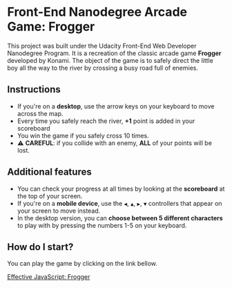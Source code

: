 # Front-End Nanodegree Arcade Game: Frogger

This project was built under the Udacity Front-End Web Developer Nanodegree Program. It is a recreation of the classic arcade game **Frogger** developed by Konami. The object of the game is to safely direct the little boy all the way to the river by crossing a busy road full of enemies.

## Instructions
* If you're on a **desktop**, use the arrow keys on your keyboard to move across the map.
* Every time you safely reach the river, **+1** point is added in your scoreboard
* You win the game if you safely cross 10 times.
* ⚠️ **CAREFUL**: if you collide with an enemy, **ALL** of your points will be lost.

## Additional features
* You can check your progress at all times by looking at the **scoreboard** at the top of your screen.
* If you're on a **mobile device**, use the `◀`, `▲`, `▶`, `▼` controllers that appear on your screen to move instead.
* In the desktop version, you can **choose between 5 different characters** to play with by pressing the numbers 1-5 on your keyboard.

## How do I start?
You can play the game by clicking on the link bellow.

[Effective JavaScript: Frogger](http://udacity-frogger-game.s3-website-sa-east-1.amazonaws.com/)
